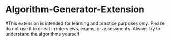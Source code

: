 # Algorithm-Generator-Extension

#This extension is intended for learning and practice purposes only. Please do not use it to cheat in interviews, exams, or assessments. Always try to understand the algorithms yourself
